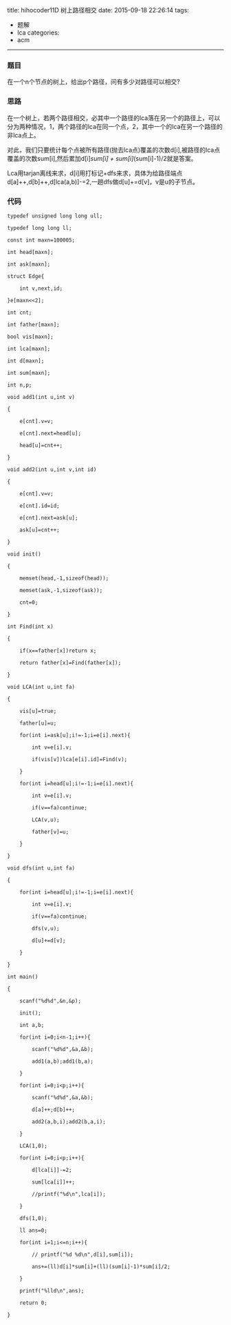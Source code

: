 title: hihocoder11D 树上路径相交
date: 2015-09-18 22:26:14
tags:
- 题解
- lca
categories:
- acm
---
### 题目

在一个n个节点的树上，给出p个路径，问有多少对路径可以相交?

### 思路

在一个树上，若两个路径相交，必其中一个路径的lca落在另一个的路径上，可以分为两种情况，1，两个路径的lca在同一个点，2，其中一个的lca在另一个路径的非lca点上。

对此，我们只要统计每个点被所有路径(抛去lca点)覆盖的次数d[i],被路径的lca点覆盖的次数sum[i],然后累加d[i]*sum[i] + sum[i]*(sum[i]-1)/2就是答案。

Lca用tarjan离线来求，d[i]用打标记+dfs来求，具体为给路径端点d[a]++,d[b]++,d[lca(a,b)]-=2,一趟dfs做d[u]+=d[v]，v是u的子节点。
<!--more-->

### 代码

```
typedef unsigned long long ull;

typedef long long ll;

const int maxn=100005;

int head[maxn];

int ask[maxn];

struct Edge{

    int v,next,id;

}e[maxn<<2];

int cnt;

int father[maxn];

bool vis[maxn];

int lca[maxn];

int d[maxn];

int sum[maxn];

int n,p;

void add1(int u,int v)

{

    e[cnt].v=v;

    e[cnt].next=head[u];

    head[u]=cnt++;

}

void add2(int u,int v,int id)

{

    e[cnt].v=v;

    e[cnt].id=id;

    e[cnt].next=ask[u];

    ask[u]=cnt++;

}

void init()

{

    memset(head,-1,sizeof(head));

    memset(ask,-1,sizeof(ask));

    cnt=0;

}

int Find(int x)

{

    if(x==father[x])return x;

    return father[x]=Find(father[x]);

}

void LCA(int u,int fa)

{

    vis[u]=true;

    father[u]=u;

    for(int i=ask[u];i!=-1;i=e[i].next){

        int v=e[i].v;

        if(vis[v])lca[e[i].id]=Find(v);

    }

    for(int i=head[u];i!=-1;i=e[i].next){

        int v=e[i].v;

        if(v==fa)continue;

        LCA(v,u);

        father[v]=u;

    }

}

void dfs(int u,int fa)

{

    for(int i=head[u];i!=-1;i=e[i].next){

        int v=e[i].v;

        if(v==fa)continue;

        dfs(v,u);

        d[u]+=d[v];

    }

}

int main()

{

    scanf("%d%d",&n,&p);

    init();

    int a,b;

    for(int i=0;i<n-1;i++){

        scanf("%d%d",&a,&b);

        add1(a,b);add1(b,a);

    }

    for(int i=0;i<p;i++){

        scanf("%d%d",&a,&b);

        d[a]++;d[b]++;

        add2(a,b,i);add2(b,a,i);

    }

    LCA(1,0);

    for(int i=0;i<p;i++){

        d[lca[i]]-=2;

        sum[lca[i]]++;

        //printf("%d\n",lca[i]);

    }

    dfs(1,0);

    ll ans=0;

    for(int i=1;i<=n;i++){

        // printf("%d %d\n",d[i],sum[i]);

        ans+=(ll)d[i]*sum[i]+(ll)(sum[i]-1)*sum[i]/2;

    }

    printf("%lld\n",ans);

    return 0;

}

```

